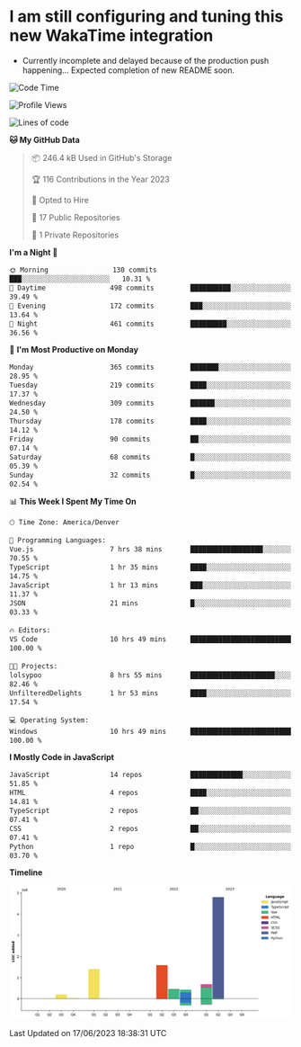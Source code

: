 # I am still configuring and tuning this new WakaTime integration
- Currently incomplete and delayed because of the production push happening... Expected completion of new README soon.
<!--START_SECTION:waka-->
![Code Time](http://img.shields.io/badge/Code%20Time-86%20hrs%2047%20mins-blue)

![Profile Views](http://img.shields.io/badge/Profile%20Views-35-blue)

![Lines of code](https://img.shields.io/badge/From%20Hello%20World%20I%27ve%20Written-9.6%20million%20lines%20of%20code-blue)

**🐱 My GitHub Data** 

> 📦 246.4 kB Used in GitHub's Storage 
 > 
> 🏆 116 Contributions in the Year 2023
 > 
> 💼 Opted to Hire
 > 
> 📜 17 Public Repositories 
 > 
> 🔑 1 Private Repositories 
 > 
**I'm a Night 🦉** 

```text
🌞 Morning                130 commits         ███░░░░░░░░░░░░░░░░░░░░░░   10.31 % 
🌆 Daytime                498 commits         ██████████░░░░░░░░░░░░░░░   39.49 % 
🌃 Evening                172 commits         ███░░░░░░░░░░░░░░░░░░░░░░   13.64 % 
🌙 Night                  461 commits         █████████░░░░░░░░░░░░░░░░   36.56 % 
```
📅 **I'm Most Productive on Monday** 

```text
Monday                   365 commits         ███████░░░░░░░░░░░░░░░░░░   28.95 % 
Tuesday                  219 commits         ████░░░░░░░░░░░░░░░░░░░░░   17.37 % 
Wednesday                309 commits         ██████░░░░░░░░░░░░░░░░░░░   24.50 % 
Thursday                 178 commits         ████░░░░░░░░░░░░░░░░░░░░░   14.12 % 
Friday                   90 commits          ██░░░░░░░░░░░░░░░░░░░░░░░   07.14 % 
Saturday                 68 commits          █░░░░░░░░░░░░░░░░░░░░░░░░   05.39 % 
Sunday                   32 commits          █░░░░░░░░░░░░░░░░░░░░░░░░   02.54 % 
```


📊 **This Week I Spent My Time On** 

```text
🕑︎ Time Zone: America/Denver

💬 Programming Languages: 
Vue.js                   7 hrs 38 mins       ██████████████████░░░░░░░   70.55 % 
TypeScript               1 hr 35 mins        ████░░░░░░░░░░░░░░░░░░░░░   14.75 % 
JavaScript               1 hr 13 mins        ███░░░░░░░░░░░░░░░░░░░░░░   11.37 % 
JSON                     21 mins             █░░░░░░░░░░░░░░░░░░░░░░░░   03.33 % 

🔥 Editors: 
VS Code                  10 hrs 49 mins      █████████████████████████   100.00 % 

🐱‍💻 Projects: 
lolsypoo                 8 hrs 55 mins       █████████████████████░░░░   82.46 % 
UnfilteredDelights       1 hr 53 mins        ████░░░░░░░░░░░░░░░░░░░░░   17.54 % 

💻 Operating System: 
Windows                  10 hrs 49 mins      █████████████████████████   100.00 % 
```

**I Mostly Code in JavaScript** 

```text
JavaScript               14 repos            █████████████░░░░░░░░░░░░   51.85 % 
HTML                     4 repos             ████░░░░░░░░░░░░░░░░░░░░░   14.81 % 
TypeScript               2 repos             ██░░░░░░░░░░░░░░░░░░░░░░░   07.41 % 
CSS                      2 repos             ██░░░░░░░░░░░░░░░░░░░░░░░   07.41 % 
Python                   1 repo              █░░░░░░░░░░░░░░░░░░░░░░░░   03.70 % 
```



**Timeline**

![Lines of Code chart](https://raw.githubusercontent.com/certifiedbice/certifiedbice/main/assets/bar_graph.png)


 Last Updated on 17/06/2023 18:38:31 UTC
<!--END_SECTION:waka-->
